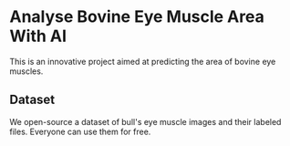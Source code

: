# Analyse Bovine Eye Muscle Area With AI
This is an innovative project aimed at predicting the area of bovine eye muscles.

## Dataset
We open-source a dataset of bull's eye muscle images and their labeled files. Everyone can use them for free.
